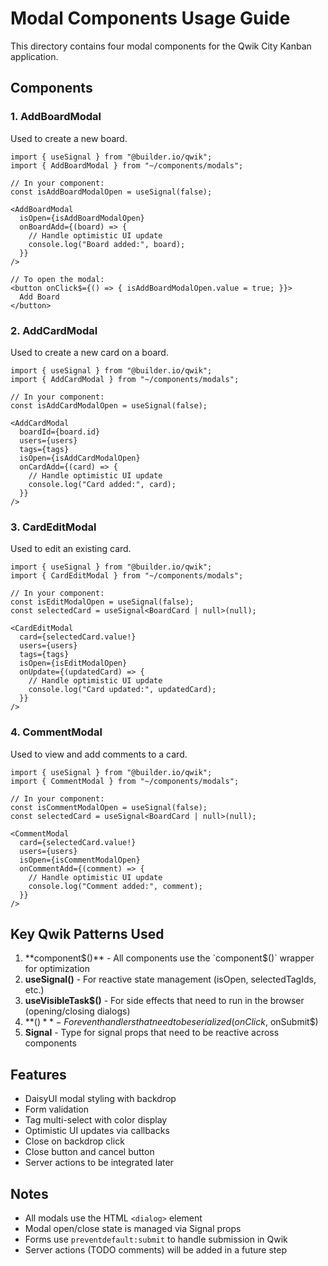 # Modal Components Usage Guide

This directory contains four modal components for the Qwik City Kanban application.

## Components

### 1. AddBoardModal

Used to create a new board.

```tsx
import { useSignal } from "@builder.io/qwik";
import { AddBoardModal } from "~/components/modals";

// In your component:
const isAddBoardModalOpen = useSignal(false);

<AddBoardModal
  isOpen={isAddBoardModalOpen}
  onBoardAdd={(board) => {
    // Handle optimistic UI update
    console.log("Board added:", board);
  }}
/>

// To open the modal:
<button onClick$={() => { isAddBoardModalOpen.value = true; }}>
  Add Board
</button>
```

### 2. AddCardModal

Used to create a new card on a board.

```tsx
import { useSignal } from "@builder.io/qwik";
import { AddCardModal } from "~/components/modals";

// In your component:
const isAddCardModalOpen = useSignal(false);

<AddCardModal
  boardId={board.id}
  users={users}
  tags={tags}
  isOpen={isAddCardModalOpen}
  onCardAdd={(card) => {
    // Handle optimistic UI update
    console.log("Card added:", card);
  }}
/>
```

### 3. CardEditModal

Used to edit an existing card.

```tsx
import { useSignal } from "@builder.io/qwik";
import { CardEditModal } from "~/components/modals";

// In your component:
const isEditModalOpen = useSignal(false);
const selectedCard = useSignal<BoardCard | null>(null);

<CardEditModal
  card={selectedCard.value!}
  users={users}
  tags={tags}
  isOpen={isEditModalOpen}
  onUpdate={(updatedCard) => {
    // Handle optimistic UI update
    console.log("Card updated:", updatedCard);
  }}
/>
```

### 4. CommentModal

Used to view and add comments to a card.

```tsx
import { useSignal } from "@builder.io/qwik";
import { CommentModal } from "~/components/modals";

// In your component:
const isCommentModalOpen = useSignal(false);
const selectedCard = useSignal<BoardCard | null>(null);

<CommentModal
  card={selectedCard.value!}
  users={users}
  isOpen={isCommentModalOpen}
  onCommentAdd={(comment) => {
    // Handle optimistic UI update
    console.log("Comment added:", comment);
  }}
/>
```

## Key Qwik Patterns Used

1. **component$()** - All components use the `component$()` wrapper for optimization
2. **useSignal()** - For reactive state management (isOpen, selectedTagIds, etc.)
3. **useVisibleTask$()** - For side effects that need to run in the browser (opening/closing dialogs)
4. **$()** - For event handlers that need to be serialized (onClick$, onSubmit$)
5. **Signal<T>** - Type for signal props that need to be reactive across components

## Features

- DaisyUI modal styling with backdrop
- Form validation
- Tag multi-select with color display
- Optimistic UI updates via callbacks
- Close on backdrop click
- Close button and cancel button
- Server actions to be integrated later

## Notes

- All modals use the HTML `<dialog>` element
- Modal open/close state is managed via Signal props
- Forms use `preventdefault:submit` to handle submission in Qwik
- Server actions (TODO comments) will be added in a future step

